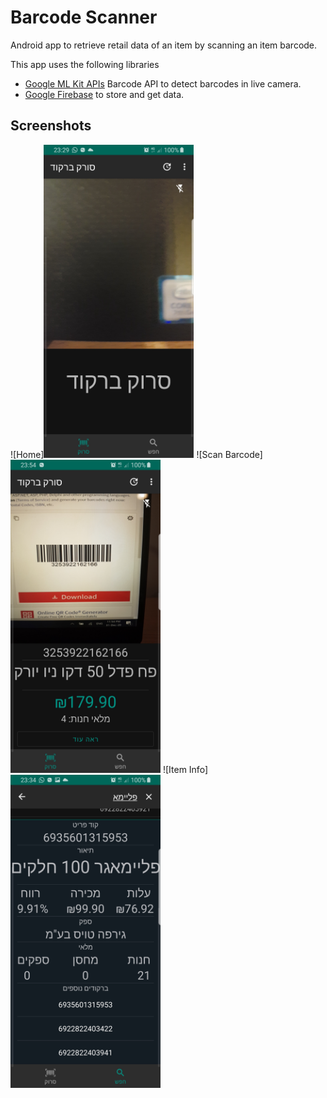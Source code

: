 Barcode Scanner
=================

Android app to retrieve retail data of an item by scanning an item barcode.

This app uses the following libraries 
* [Google ML Kit APIs](https://developers.google.com/ml-kit)  Barcode API to detect barcodes in live camera.
* [Google Firebase](https://firebase.google.com/docs) to store and get data.


Screenshots
-----------
![Home]<img src="screenshots/home.png" width="240" height="501">
![Scan Barcode]<img src="screenshots/scanner.png" width="240" height="501">
![Item Info]<img src="screenshots/info.png" width="240" height="501">



